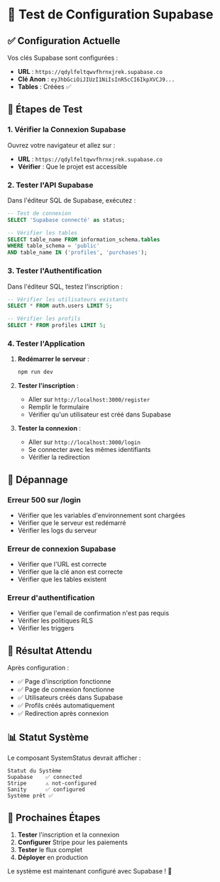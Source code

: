 # 🚀 Test de Configuration Supabase

## ✅ **Configuration Actuelle**

Vos clés Supabase sont configurées :
- **URL** : `https://qdylfeltqwvfhrnxjrek.supabase.co`
- **Clé Anon** : `eyJhbGciOiJIUzI1NiIsInR5cCI6IkpXVCJ9...`
- **Tables** : Créées ✅

## 🔧 **Étapes de Test**

### **1. Vérifier la Connexion Supabase**

Ouvrez votre navigateur et allez sur :
- **URL** : `https://qdylfeltqwvfhrnxjrek.supabase.co`
- **Vérifier** : Que le projet est accessible

### **2. Tester l'API Supabase**

Dans l'éditeur SQL de Supabase, exécutez :
```sql
-- Test de connexion
SELECT 'Supabase connecté' as status;

-- Vérifier les tables
SELECT table_name FROM information_schema.tables 
WHERE table_schema = 'public' 
AND table_name IN ('profiles', 'purchases');
```

### **3. Tester l'Authentification**

Dans l'éditeur SQL, testez l'inscription :
```sql
-- Vérifier les utilisateurs existants
SELECT * FROM auth.users LIMIT 5;

-- Vérifier les profils
SELECT * FROM profiles LIMIT 5;
```

### **4. Tester l'Application**

1. **Redémarrer le serveur** :
   ```bash
   npm run dev
   ```

2. **Tester l'inscription** :
   - Aller sur `http://localhost:3000/register`
   - Remplir le formulaire
   - Vérifier qu'un utilisateur est créé dans Supabase

3. **Tester la connexion** :
   - Aller sur `http://localhost:3000/login`
   - Se connecter avec les mêmes identifiants
   - Vérifier la redirection

## 🐛 **Dépannage**

### **Erreur 500 sur /login**
- Vérifier que les variables d'environnement sont chargées
- Vérifier que le serveur est redémarré
- Vérifier les logs du serveur

### **Erreur de connexion Supabase**
- Vérifier que l'URL est correcte
- Vérifier que la clé anon est correcte
- Vérifier que les tables existent

### **Erreur d'authentification**
- Vérifier que l'email de confirmation n'est pas requis
- Vérifier les politiques RLS
- Vérifier les triggers

## 🎯 **Résultat Attendu**

Après configuration :
- ✅ Page d'inscription fonctionne
- ✅ Page de connexion fonctionne
- ✅ Utilisateurs créés dans Supabase
- ✅ Profils créés automatiquement
- ✅ Redirection après connexion

## 📊 **Statut Système**

Le composant SystemStatus devrait afficher :
```
Statut du Système
Supabase    ✅ connected
Stripe      ⚠️ not-configured  
Sanity      ✅ configured
Système prêt ✅
```

## 🚀 **Prochaines Étapes**

1. **Tester** l'inscription et la connexion
2. **Configurer** Stripe pour les paiements
3. **Tester** le flux complet
4. **Déployer** en production

Le système est maintenant configuré avec Supabase ! 🎉
